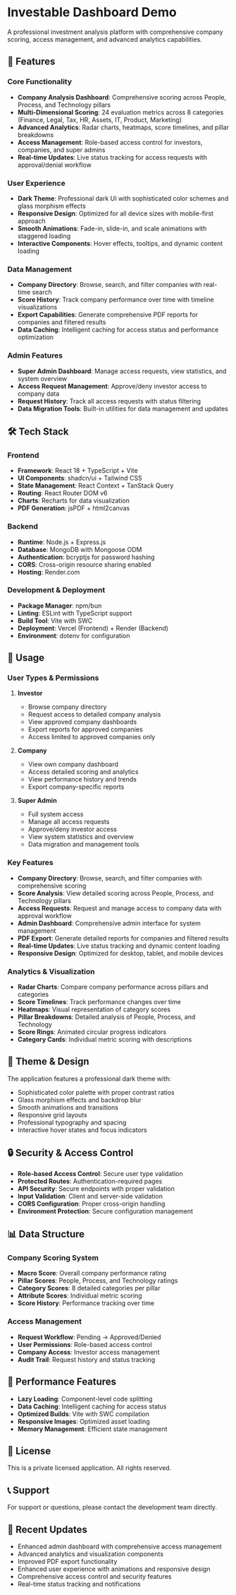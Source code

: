 # Investable Dashboard Demo

A professional investment analysis platform with comprehensive company scoring, access management, and advanced analytics capabilities.

## 🚀 Features

### Core Functionality
- **Company Analysis Dashboard**: Comprehensive scoring across People, Process, and Technology pillars
- **Multi-Dimensional Scoring**: 24 evaluation metrics across 8 categories (Finance, Legal, Tax, HR, Assets, IT, Product, Marketing)
- **Advanced Analytics**: Radar charts, heatmaps, score timelines, and pillar breakdowns
- **Access Management**: Role-based access control for investors, companies, and super admins
- **Real-time Updates**: Live status tracking for access requests with approval/denial workflow

### User Experience
- **Dark Theme**: Professional dark UI with sophisticated color schemes and glass morphism effects
- **Responsive Design**: Optimized for all device sizes with mobile-first approach
- **Smooth Animations**: Fade-in, slide-in, and scale animations with staggered loading
- **Interactive Components**: Hover effects, tooltips, and dynamic content loading

### Data Management
- **Company Directory**: Browse, search, and filter companies with real-time search
- **Score History**: Track company performance over time with timeline visualizations
- **Export Capabilities**: Generate comprehensive PDF reports for companies and filtered results
- **Data Caching**: Intelligent caching for access status and performance optimization

### Admin Features
- **Super Admin Dashboard**: Manage access requests, view statistics, and system overview
- **Access Request Management**: Approve/deny investor access to company data
- **Request History**: Track all access requests with status filtering
- **Data Migration Tools**: Built-in utilities for data management and updates

## 🛠️ Tech Stack

### Frontend
- **Framework**: React 18 + TypeScript + Vite
- **UI Components**: shadcn/ui + Tailwind CSS
- **State Management**: React Context + TanStack Query
- **Routing**: React Router DOM v6
- **Charts**: Recharts for data visualization
- **PDF Generation**: jsPDF + html2canvas

### Backend
- **Runtime**: Node.js + Express.js
- **Database**: MongoDB with Mongoose ODM
- **Authentication**: bcryptjs for password hashing
- **CORS**: Cross-origin resource sharing enabled
- **Hosting**: Render.com

### Development & Deployment
- **Package Manager**: npm/bun
- **Linting**: ESLint with TypeScript support
- **Build Tool**: Vite with SWC
- **Deployment**: Vercel (Frontend) + Render (Backend)
- **Environment**: dotenv for configuration

## 📱 Usage

### User Types & Permissions

1. **Investor**
   - Browse company directory
   - Request access to detailed company analysis
   - View approved company dashboards
   - Export reports for approved companies
   - Access limited to approved companies only

2. **Company**
   - View own company dashboard
   - Access detailed scoring and analytics
   - View performance history and trends
   - Export company-specific reports

3. **Super Admin**
   - Full system access
   - Manage all access requests
   - Approve/deny investor access
   - View system statistics and overview
   - Data migration and management tools

### Key Features

- **Company Directory**: Browse, search, and filter companies with comprehensive scoring
- **Score Analysis**: View detailed scoring across People, Process, and Technology pillars
- **Access Requests**: Request and manage access to company data with approval workflow
- **Admin Dashboard**: Comprehensive admin interface for system management
- **PDF Export**: Generate detailed reports for companies and filtered results
- **Real-time Updates**: Live status tracking and dynamic content loading
- **Responsive Design**: Optimized for desktop, tablet, and mobile devices

### Analytics & Visualization

- **Radar Charts**: Compare company performance across pillars and categories
- **Score Timelines**: Track performance changes over time
- **Heatmaps**: Visual representation of category scores
- **Pillar Breakdowns**: Detailed analysis of People, Process, and Technology
- **Score Rings**: Animated circular progress indicators
- **Category Cards**: Individual metric scoring with descriptions

## 🎨 Theme & Design

The application features a professional dark theme with:
- Sophisticated color palette with proper contrast ratios
- Glass morphism effects and backdrop blur
- Smooth animations and transitions
- Responsive grid layouts
- Professional typography and spacing
- Interactive hover states and focus indicators

## 🔒 Security & Access Control

- **Role-based Access Control**: Secure user type validation
- **Protected Routes**: Authentication-required pages
- **API Security**: Secure endpoints with proper validation
- **Input Validation**: Client and server-side validation
- **CORS Configuration**: Proper cross-origin handling
- **Environment Protection**: Secure configuration management

## 📊 Data Structure

### Company Scoring System
- **Macro Score**: Overall company performance rating
- **Pillar Scores**: People, Process, and Technology ratings
- **Category Scores**: 8 detailed categories per pillar
- **Attribute Scores**: Individual metric scoring
- **Score History**: Performance tracking over time

### Access Management
- **Request Workflow**: Pending → Approved/Denied
- **User Permissions**: Role-based access control
- **Company Access**: Investor access management
- **Audit Trail**: Request history and status tracking

## 🚀 Performance Features

- **Lazy Loading**: Component-level code splitting
- **Data Caching**: Intelligent caching for access status
- **Optimized Builds**: Vite with SWC compilation
- **Responsive Images**: Optimized asset loading
- **Memory Management**: Efficient state management

## 📄 License

This is a private licensed application. All rights reserved.

## 📞 Support

For support or questions, please contact the development team directly.

## 🔄 Recent Updates

- Enhanced admin dashboard with comprehensive access management
- Advanced analytics and visualization components
- Improved PDF export functionality
- Enhanced user experience with animations and responsive design
- Comprehensive access control and security features
- Real-time status tracking and notifications
